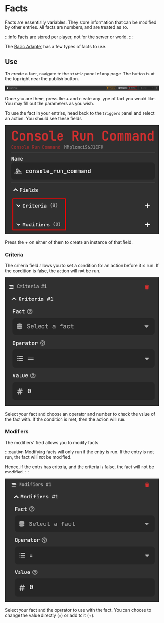 # Facts

Facts are essentially variables. They store information that can be modified by other entries. All facts are numbers, and are treated as so. 

:::info
Facts are stored per player, not for the server or world.
:::

The [Basic Adapter](../adapters/basic-adapter) has a few types of facts to use. 

## Use

To create a fact, navigate to the `static` panel of any page. The button is at the top right near the publish button.

![Static Page Button](./assets/facts/static-page.png)

Once you are there, press the + and create any type of fact you would like. You may fill out the parameters as you wish.

To use the fact in your entries, head back to the `triggers` panel and select an action. You should see these fields:

![Criteria and Modifiers](./assets/facts/criteria_and_modifier.png)

Press the + on either of them to create an instance of that field. 

### Criteria

The criteria field allows you to set a condition for an action before it is run. If the condition is false, the action will not be run.

![Criterion Fields](./assets/facts/criteria.png)

Select your fact and choose an operator and number to check the value of the fact with. If the condition is met, then the action will run.

### Modifiers

The modifiers' field allows you to modify facts.

:::caution
Modifying facts will only run if the entry is run. If the entry is not run, the fact will not be modified. 

Hence, if the entry has criteria, and the criteria is false, the fact will not be modified.
::: 

![Modifier Fields](./assets/facts/modifier.png)

Select your fact and the operator to use with the fact. You can choose to change the value directly (=) or add to it (+). 